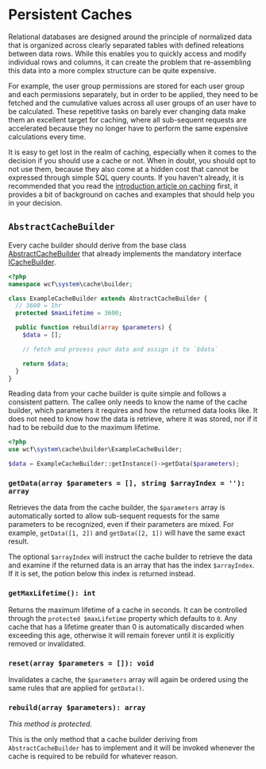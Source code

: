 # Persistent Caches

Relational databases are designed around the principle of normalized data that
is organized across clearly separated tables with defined releations between
data rows. While this enables you to quickly access and modify individual rows
and columns, it can create the problem that re-assembling this data into a more
complex structure can be quite expensive.

For example, the user group permissions are stored for each user group and each
permissions separately, but in order to be applied, they need to be fetched and
the cumulative values across all user groups of an user have to be calculated.
These repetitive tasks on barely ever changing data make them an excellent
target for caching, where all sub-sequent requests are accelerated because they
no longer have to perform the same expensive calculations every time.

It is easy to get lost in the realm of caching, especially when it comes to the
decision if you should use a cache or not. When in doubt, you should opt to not
use them, because they also come at a hidden cost that cannot be expressed through
simple SQL query counts. If you haven't already, it is recommended that you read
the [introduction article on caching](caches.md) first, it provides a bit
of background on caches and examples that should help you in your decision.

## `AbstractCacheBuilder`

Every cache builder should derive from the base class [AbstractCacheBuilder](https://github.com/WoltLab/WCF/blob/master/wcfsetup/install/files/lib/system/cache/builder/AbstractCacheBuilder.class.php)
that already implements the mandatory interface [ICacheBuilder](https://github.com/WoltLab/WCF/blob/master/wcfsetup/install/files/lib/system/cache/builder/ICacheBuilder.class.php).

```php
<?php
namespace wcf\system\cache\builder;

class ExampleCacheBuilder extends AbstractCacheBuilder {
  // 3600 = 1hr
  protected $maxLifetime = 3600;

  public function rebuild(array $parameters) {
    $data = [];

    // fetch and process your data and assign it to `$data`

    return $data;
  }
}
```

Reading data from your cache builder is quite simple and follows a consistent
pattern. The callee only needs to know the name of the cache builder, which
parameters it requires and how the returned data looks like. It does not need
to know how the data is retrieve, where it was stored, nor if it had to be
rebuild due to the maximum lifetime.

```php
<?php
use wcf\system\cache\builder\ExampleCacheBuilder;

$data = ExampleCacheBuilder::getInstance()->getData($parameters);
```

### `getData(array $parameters = [], string $arrayIndex = ''): array`

Retrieves the data from the cache builder, the `$parameters` array is automatically
sorted to allow sub-sequent requests for the same parameters to be recognized,
even if their parameters are mixed. For example, `getData([1, 2])` and `getData([2, 1])`
will have the same exact result.

The optional `$arrayIndex` will instruct the cache builder to retrieve the data
and examine if the returned data is an array that has the index `$arrayIndex`.
If it is set, the potion below this index is returned instead.

### `getMaxLifetime(): int`

Returns the maximum lifetime of a cache in seconds. It can be controlled through
the `protected $maxLifetime` property which defaults to `0`. Any cache that has
a lifetime greater than 0 is automatically discarded when exceeding this age,
otherwise it will remain forever until it is explicitly removed or invalidated.

### `reset(array $parameters = []): void`

Invalidates a cache, the `$parameters` array will again be ordered using the same
rules that are applied for `getData()`.

### `rebuild(array $parameters): array`

_This method is protected._

This is the only method that a cache builder deriving from `AbstractCacheBuilder`
has to implement and it will be invoked whenever the cache is required to be
rebuild for whatever reason.

